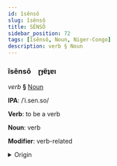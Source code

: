 ```yaml
---
id: îsênsô
slug: îsênsô
title: SÊNSÔ
sidebar_position: 72
tags: [îsênsô, Noun, Niger-Congo]
description: verb § Noun
---
```


### îsênsô&emsp;<span kind="abugida">ɽɟɐ̃ʇɐı</span>

*verb* **§** [Noun](../../tags/Noun)

**IPA**: /ˈi.sen.so/

**Verb**: to be a verb

**Noun**: verb

**Modifier**: verb-related

<details>
    <summary>Origin</summary>
    Zulu isénzo /iséːnzo/<br/>
    <em>Niger-Congo Language Family</em>
</details>